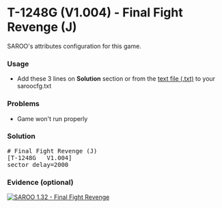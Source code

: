 # T-1248G (V1.004) - Final Fight Revenge (J)

SAROO's attributes configuration for this game.

### Usage

- Add these 3 lines on **Solution** section or from the [text file (.txt)](./config.txt) to your saroocfg.txt

### Problems

- Game won't run properly

### Solution

<pre># Final Fight Revenge (J)
[T-1248G   V1.004]
sector_delay=2000</pre>

### Evidence (optional)

[![SAROO 1.32 - Final Fight Revenge](https://img.youtube.com/vi/13zsammNhjM/0.jpg)](https://www.youtube.com/watch?v=13zsammNhjM)
